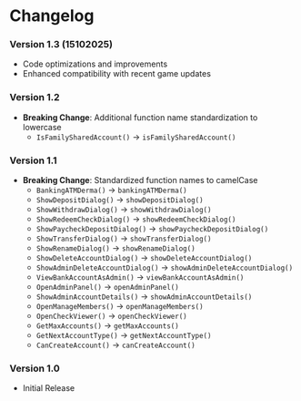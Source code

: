# Changelog

### Version 1.3 (15102025)

- Code optimizations and improvements
- Enhanced compatibility with recent game updates

### Version 1.2

- **Breaking Change**: Additional function name standardization to lowercase
  - `IsFamilySharedAccount()` → `isFamilySharedAccount()`

### Version 1.1

- **Breaking Change**: Standardized function names to camelCase
  - `BankingATMDerma()` → `bankingATMDerma()`
  - `ShowDepositDialog()` → `showDepositDialog()`
  - `ShowWithdrawDialog()` → `showWithdrawDialog()`
  - `ShowRedeemCheckDialog()` → `showRedeemCheckDialog()`
  - `ShowPaycheckDepositDialog()` → `showPaycheckDepositDialog()`
  - `ShowTransferDialog()` → `showTransferDialog()`
  - `ShowRenameDialog()` → `showRenameDialog()`
  - `ShowDeleteAccountDialog()` → `showDeleteAccountDialog()`
  - `ShowAdminDeleteAccountDialog()` → `showAdminDeleteAccountDialog()`
  - `ViewBankAccountAsAdmin()` → `viewBankAccountAsAdmin()`
  - `OpenAdminPanel()` → `openAdminPanel()`
  - `ShowAdminAccountDetails()` → `showAdminAccountDetails()`
  - `OpenManageMembers()` → `openManageMembers()`
  - `OpenCheckViewer()` → `openCheckViewer()`
  - `GetMaxAccounts()` → `getMaxAccounts()`
  - `GetNextAccountType()` → `getNextAccountType()`
  - `CanCreateAccount()` → `canCreateAccount()`

### Version 1.0

- Initial Release
